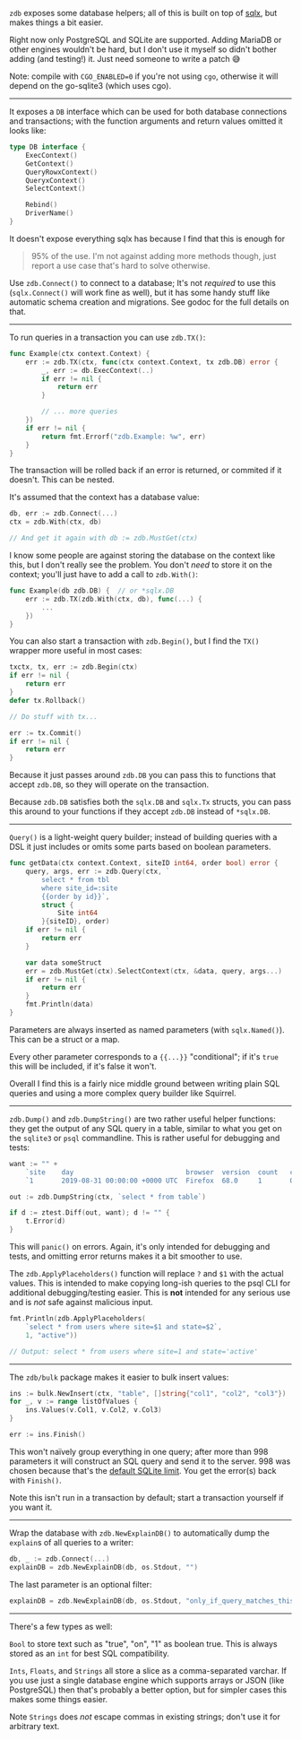 `zdb` exposes some database helpers; all of this is built on top of
[sqlx](https://github.com/jmoiron/sqlx), but makes things a bit easier.

Right now only PostgreSQL and SQLite are supported. Adding MariaDB or other
engines wouldn't be hard, but I don't use it myself so didn't bother adding (and
testing!) it. Just need someone to write a patch 😅

Note: compile with `CGO_ENABLED=0` if you're not using `cgo`, otherwise it will
depend on the go-sqlite3 (which uses cgo).

---

It exposes a `DB` interface which can be used for both database connections and
transactions; with the function arguments and return values omitted it looks
like:

```go
type DB interface {
    ExecContext()
    GetContext()
    QueryRowxContext()
    QueryxContext()
    SelectContext()

    Rebind()
    DriverName()
}
```

It doesn't expose everything sqlx has because I find that this is enough for
>95% of the use. I'm not against adding more methods though, just report a use
case that's hard to solve otherwise.

Use `zdb.Connect()` to connect to a database; It's not *required* to use this
(`sqlx.Connect()` will work fine as well), but it has some handy stuff like
automatic schema creation and migrations. See godoc for the full details on
that.

---

To run queries in a transaction you can use `zdb.TX()`:

```go
func Example(ctx context.Context) {
    err := zdb.TX(ctx, func(ctx context.Context, tx zdb.DB) error {
        _, err := db.ExecContext(..)
        if err != nil {
            return err
        }

        // ... more queries
    })
    if err != nil {
        return fmt.Errorf("zdb.Example: %w", err)
    }
}
```

The transaction will be rolled back if an error is returned, or commited if it
doesn't. This can be nested.

It's assumed that the context has a database value:

```go
db, err := zdb.Connect(...)
ctx = zdb.With(ctx, db)

// And get it again with db := zdb.MustGet(ctx)
```

I know some people are against storing the database on the context like this,
but I don't really see the problem. You don't *need* to store it on the context;
you'll just have to add a call to `zdb.With()`:

```go
func Example(db zdb.DB) {  // or *sqlx.DB
    err := zdb.TX(zdb.With(ctx, db), func(...) {
        ...
    })
}
```

You can also start a transaction with `zdb.Begin()`, but I find the `TX()`
wrapper more useful in most cases:

```go
txctx, tx, err := zdb.Begin(ctx)
if err != nil {
    return err
}
defer tx.Rollback()

// Do stuff with tx...

err := tx.Commit()
if err != nil {
    return err
}
```

Because it just passes around `zdb.DB` you can pass this to functions that
accept `zdb.DB`, so they will operate on the transaction.

Because `zdb.DB` satisfies both the `sqlx.DB` and `sqlx.Tx` structs, you can
pass this around to your functions if they accept `zdb.DB` instead of
`*sqlx.DB`.

---

`Query()` is a light-weight query builder; instead of building queries with a
DSL it just includes or omits some parts based on boolean parameters. 

```go
func getData(ctx context.Context, siteID int64, order bool) error {
    query, args, err := zdb.Query(ctx, `
        select * from tbl
        where site_id=:site
        {{order by id}}`,
        struct {
            Site int64
        }{siteID}, order)
    if err != nil {
        return err
    }

    var data someStruct
    err = zdb.MustGet(ctx).SelectContext(ctx, &data, query, args...)
    if err != nil {
        return err
    }
    fmt.Println(data)
}
```

Parameters are always inserted as named parameters (with `sqlx.Named()`). This
can be a struct or a map.

Every other parameter corresponds to a `{{...}}` "conditional"; if it's `true`
this will be included, if it's false it won't.

Overall I find this is a fairly nice middle ground between writing plain SQL
queries and using a more complex query builder like Squirrel.

---

`zdb.Dump()` and `zdb.DumpString()` are two rather useful helper functions: they
get the output of any SQL query in a table, similar to what you get on the
`sqlite3` or `psql` commandline. This is rather useful for debugging and tests:

```go
want := "" +
    `site    day                            browser  version  count   count_unique  event`+
    `1       2019-08-31 00:00:00 +0000 UTC  Firefox  68.0     1       0             0`

out := zdb.DumpString(ctx, `select * from table`)

if d := ztest.Diff(out, want); d != "" {
    t.Error(d)
}
```

This will `panic()` on errors. Again, it's only intended for debugging and
tests, and omitting error returns makes it a bit smoother to use.

The `zdb.ApplyPlaceholders()` function will replace `?` and `$1` with the actual
values. This is intended to make copying long-ish queries to the psql CLI for
additional debugging/testing easier. This is **not** intended for any serious
use and is *not* safe against malicious input.

```go
fmt.Println(zdb.ApplyPlaceholders(
    `select * from users where site=$1 and state=$2`,
    1, "active"))

// Output: select * from users where site=1 and state='active'
```

---

The `zdb/bulk` package makes it easier to bulk insert values:


```go
ins := bulk.NewInsert(ctx, "table", []string{"col1", "col2", "col3"})
for _, v := range listOfValues {
    ins.Values(v.Col1, v.Col2, v.Col3)
}

err := ins.Finish()
```

This won't naïvely group everything in one query; after more than 998 parameters
it will construct an SQL query and send it to the server. 998 was chosen because
that's the [default SQLite limit](https://www.sqlite.org/limits.html#max_variable_number).
You get the error(s) back with `Finish()`.

Note this isn't run in a transaction by default; start a transaction yourself if
you want it.

---

Wrap the database with `zdb.NewExplainDB()` to automatically dump the `explain`s
of all queries to a writer:

```go
db, _ := zdb.Connect(...)
explainDB = zdb.NewExplainDB(db, os.Stdout, "")
```

The last parameter is an optional filter:

```go
explainDB = zdb.NewExplainDB(db, os.Stdout, "only_if_query_matches_this_text")
```

---

There's a few types as well:

`Bool` to store text such as "true", "on", "1" as boolean true. This is always
stored as an `int` for best SQL compatibility.

`Ints`, `Floats`, and `Strings` all store a slice as a comma-separated varchar.
If you use just a single database engine which supports arrays or JSON (like
PostgreSQL) then that's probably a better option, but for simpler cases this
makes some things easier.

Note `Strings` does *not* escape commas in existing strings; don't use it for
arbitrary text.
